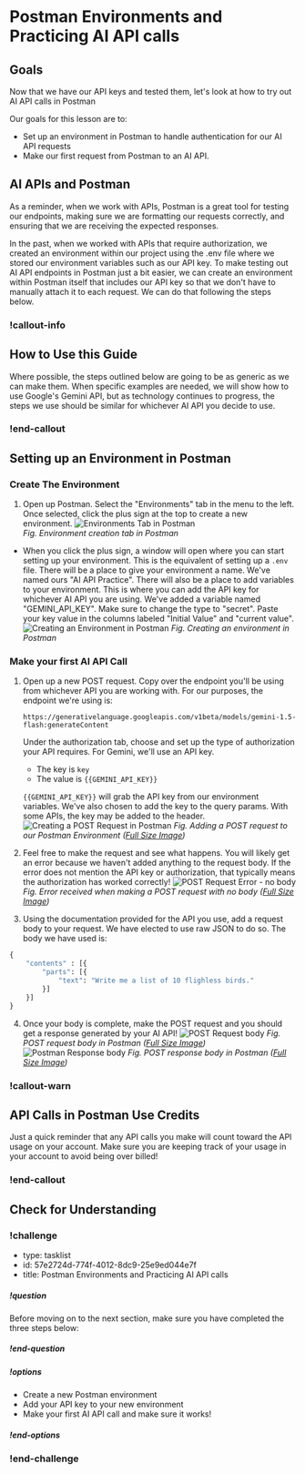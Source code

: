 # Postman Environments and Practicing AI API calls

## Goals
Now that we have our API keys and tested them, let's look at how to try out AI API calls in Postman

Our goals for this lesson are to:
- Set up an environment in Postman to handle authentication for our AI API requests
- Make our first request from Postman to an AI API.

## AI APIs and Postman

As a reminder, when we work with APIs, Postman is a great tool for testing our endpoints, making sure we are formatting our requests correctly, and ensuring that we are receiving the expected responses. 

In the past, when we worked with APIs that require authorization, we created an environment within our project using the .env file where we stored our environment variables such as our API key. To make testing out AI API endpoints in Postman just a bit easier, we can create an environment within Postman itself that includes our API key so that we don't have to manually attach it to each request. We can do that following the steps below.

### !callout-info

## How to Use this Guide

Where possible, the steps outlined below are going to be as generic as we can make them. When specific examples are needed, we will show how to use Google's Gemini API, but as technology continues to progress, the steps we use should be similar for whichever AI API you decide to use.


### !end-callout  

## Setting up an Environment in Postman

### Create The Environment
1. Open up Postman. Select the "Environments" tab in the menu to the left. Once selected, click the plus sign at the top to create a new environment. 
    ![Environments Tab in Postman](assets/postman-and-ai-apis/create-environment-tab.png)  
    *Fig. Environment creation tab in Postman*

- When you click the plus sign, a window will open where you can start setting up your environment. This is the equivalent of setting up a `.env` file. There will be a place to give your environment a name. We've named ours "AI API Practice". There will also be a place to add variables to your environment. This is where you can add the API key for whichever AI API you are using. We've added a variable named "GEMINI_API_KEY". Make sure to change the type to "secret". Paste your key value in the columns labeled "Initial Value" and "current value".
![Creating an Environment in Postman](assets/postman-and-ai-apis/create-postman-environment.png) 
*Fig. Creating an environment in Postman*

### Make your first AI API Call
1. Open up a new POST request. Copy over the endpoint you'll be using from whichever API you are working with. For our purposes, the endpoint we're using is: 
 
    `https://generativelanguage.googleapis.com/v1beta/models/gemini-1.5-flash:generateContent` 

    Under the authorization tab, choose and set up the type of authorization your API requires. For Gemini, we'll use an API key. 
    - The key is `key` 
    - The value is `{{GEMINI_API_KEY}}` 

    `{{GEMINI_API_KEY}}` will grab the API key from our environment variables. We've also chosen to add the key to the query params. With some APIs, the key may be added to the header. 
    ![Creating a POST Request in Postman](assets/postman-and-ai-apis/create-post-request-postman.png) 
    *Fig. Adding a POST request to our Postman Environment ([Full Size Image](assets/postman-and-ai-apis/create-post-request-postman.png))*

2. Feel free to make the request and see what happens. You will likely get an error because we haven't added anything to the request body. If the error does not mention the API key or authorization, that typically means the authorization has worked correctly!
    ![POST Request Error - no body](assets/postman-and-ai-apis/post-request-no-body-error.png)
    *Fig. Error received when making a POST request with no body ([Full Size Image](assets/postman-and-ai-apis/post-request-no-body-error.png))*

3. Using the documentation provided for the API you use, add a request body to your request. We have elected to use raw JSON to do so. The body we have used is:
  
```py
{
    "contents" : [{
        "parts": [{
            "text": "Write me a list of 10 flighless birds."
        }]
    }]
}
```

4. Once your body is complete, make the POST request and you should get a response generated by your AI API!
   ![POST Request body](assets/postman-and-ai-apis/post-request-body.png)
   *Fig. POST request body in Postman ([Full Size Image](assets/postman-and-ai-apis/post-request-body.png))*
   ![Postman Response body](assets/postman-and-ai-apis/postman-response-body.png)
   *Fig. POST response body in Postman ([Full Size Image](assets/postman-and-ai-apis/postman-response-body.png))*

### !callout-warn

## API Calls in Postman Use Credits

Just a quick reminder that any API calls you make will count toward the API usage on your account. Make sure you are keeping track of your usage in your account to avoid being over billed!

### !end-callout  

## Check for Understanding

### !challenge

* type: tasklist
* id: 57e2724d-774f-4012-8dc9-25e9ed044e7f
* title: Postman Environments and Practicing AI API calls

##### !question

Before moving on to the next section, make sure you have completed the three steps below:

##### !end-question

##### !options

* Create a new Postman environment
* Add your API key to your new environment
* Make your first AI API call and make sure it works!

##### !end-options

### !end-challenge

